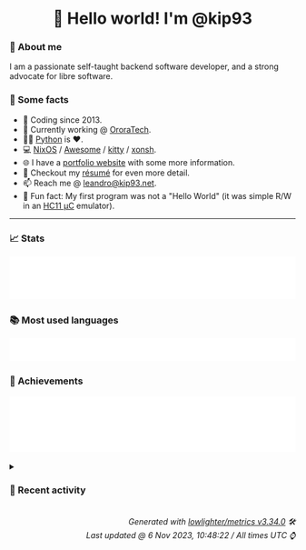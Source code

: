 <!-- README template, populated using this action:
     https://github.com/kip93/kip93/blob/main/.github/workflows/readme.yml. -->

<h1 align="center">👋 Hello world! I'm @kip93</h1> <!-- LOGIN => username -->

### 👤 About me

I am a passionate self-taught backend software developer, and a strong advocate for libre software.


### 💬 Some facts

* 📅 Coding since 2013.
* 💼 Currently working @ [OroraTech](https://ororatech.com/).
* 👨‍💻 [Python](https://github.com/search?q=user%3Akip93&l=python) is ❤️. <!-- LOGIN => username -->
* 💻 [NixOS](https://github.com/NixOS/) /
     [Awesome](https://github.com/awesomeWM/) /
     [kitty](https://github.com/kovidgoyal/kitty/) /
     [xonsh](https://github.com/xonsh/).
* 🌐 I have a [portfolio website](https://kip93.net/) with some more information.
* 📝 Checkout my [résumé](https://kip93.net/resume/) for even more detail.
* 📫 Reach me @ [leandro@kip93.net](mailto:leandro@kip93.net).
* 🎲 Fun fact: My first program was not a "Hello World" (it was simple R/W in an [HC11 µC](https://en.wikipedia.org/wiki/68HC11) emulator).


-----------------------------------------------------------------------------------------------------------------------


### 📈 Stats

![](./stats.svg)


### 📚 Most used languages <!-- by percentage, in decreasing order -->

![](./languages.svg)


### 🏅 Achievements

![](./achievements.svg)


<details> <!-- Last activity -->
<!-- Almost verbatim copy of https://github.com/lowlighter/metrics/blob/latest/source/templates/markdown/partials/activity.ejs, but restructured to be foldable. -->
<summary><h3>📰 Recent activity</h3></summary>

* 💬 Commented on [#11 logo](https://github.com/flakestry/flakestry.dev/issues/11) from [flakestry/flakestry.dev](https://github.com/flakestry/flakestry.dev)
  * *On 5 Nov 2023, 13:30:55*
* 🔃 Opened [#36 Fix 2 typos](https://github.com/flakestry/flakestry.dev/pull/36) in [flakestry/flakestry.dev](https://github.com/flakestry/flakestry.dev)
                * 2 files changed `++2 --2`
  * *On 5 Nov 2023, 12:52:22*
* ⏺️ Created new branch chore/fix-typos in [kip93/flakestry.dev](https://github.com/kip93/flakestry.dev)
  * *On 5 Nov 2023, 12:51:30*
* 🔃 Opened [#2 Add support for non-tagged publishing](https://github.com/flakestry/flakestry-publish/pull/2) in [flakestry/flakestry-publish](https://github.com/flakestry/flakestry-publish)
                * 2 files changed `++30 --6`
  * *On 5 Nov 2023, 12:24:06*
</details>


<h6 align="right"><em>
    Generated with <a href="https://github.com/lowlighter/metrics/tree/latest/">lowlighter/metrics v3.34.0</a> 🛠️<br> <!-- VERSION => MAJOR.minor.patch -->
    Last updated @ 6 Nov 2023, 10:48:22 / All times UTC ⌚ <!-- meta.generated => DD/MM/YYYY, hh:mm -->
</em></h6>
